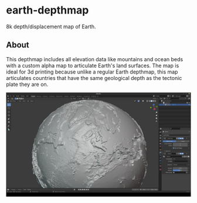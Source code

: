 # earth-depthmap
8k depth/displacement map of Earth.
## About
This depthmap includes all elevation data like mountains and ocean beds with a custom alpha map to articulate Earth's land surfaces.
The map is ideal for 3d printing because unlike a regular Earth depthmap, this map articulates countries that have the same geological depth as the tectonic plate they are on.
<p align="center">
  <img width="600" height="auto" src="./earthmap.jpg">
</p>
